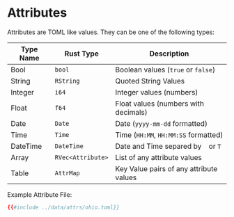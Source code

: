 # Attributes
Attributes are TOML like values. They can be one of the following types:

| Type Name | Rust Type         | Description                             |
|-----------|-------------------|-----------------------------------------|
| Bool      | `bool`            | Boolean values (`true` or `false`)      |
| String    | `RString`         | Quoted String Values                    |
| Integer   | `i64`             | Integer values (numbers)                |
| Float     | `f64`             | Float values (numbers with decimals)    |
| Date      | `Date`            | Date (`yyyy-mm-dd` formatted)           |
| Time      | `Time`            | Time (`HH:MM`, `HH:MM:SS` formatted)    |
| DateTime  | `DateTime`        | Date and Time separed by ` ` or `T`     |
| Array     | `RVec<Attribute>` | List of any attribute values            |
| Table     | `AttrMap`         | Key Value pairs of any attribute values |


Example Attribute File:
```toml
{{#include ../data/attrs/ohio.toml}}
```
